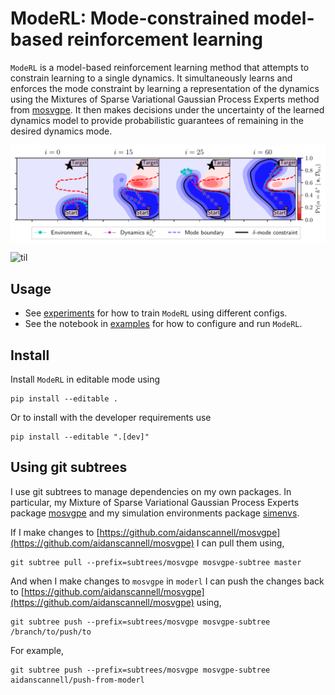 # ModeRL: Mode-constrained model-based reinforcement learning
`ModeRL` is a model-based reinforcement learning method that attempts to constrain learning to a single dynamics.
It simultaneously learns and enforces the mode constraint by
learning a representation of the dynamics using the Mixtures of Sparse Variational Gaussian Process Experts
method from [mosvgpe](https://github.com/aidanscannell/mosvgpe).
It then makes decisions under the uncertainty of the learned dynamics model to provide probabilistic guarantees
of remaining in the desired dynamics mode.

<!-- <img align="middle" src="./experiments/figures/initial_submission/moderl_four_iterations_in_row.pdf" width="666" /> -->
<p align="center">
<img align="middle" src="./experiments/figures/initial_submission/joint_gating_four_iterations_in_row.pdf" width="666" />
</p>



<!-- ![til](https://raw.githubusercontent.com/hashrocket/hr-til/master/app/assets/images/banner.png) -->
![til](https://raw.githubusercontent.com/aidanscannell/moderl/master/gifs/initial-submission/moderl-exploration.gif)


## Usage
- See [experiments](./experiments) for how to train `ModeRL` using different configs.
- See the notebook in [examples](./examples) for how to configure and run `ModeRL`.

## Install
Install `ModeRL` in editable mode using
```
pip install --editable .
```
Or to install with the developer requirements use
```
pip install --editable ".[dev]"
```


## Using git subtrees
I use git subtrees to manage dependencies on my own packages. In particular, my Mixture of Sparse Variational Gaussian
Process Experts package [mosvgpe](https://github.com/aidanscannell/mosvgpe) and my simulation environments
package [simenvs](https://github.com/aidanscannell/simenvs).

If I make changes to [https://github.com/aidanscannell/mosvgpe](https://github.com/aidanscannell/mosvgpe) I can pull them using,
```
git subtree pull --prefix=subtrees/mosvgpe mosvgpe-subtree master
```
And when I make changes to `mosvgpe` in `moderl` I can push the changes back
to [https://github.com/aidanscannell/mosvgpe](https://github.com/aidanscannell/mosvgpe) using,
```
git subtree push --prefix=subtrees/mosvgpe mosvgpe-subtree /branch/to/push/to
```
For example,
```
git subtree push --prefix=subtrees/mosvgpe mosvgpe-subtree aidanscannell/push-from-moderl
```
